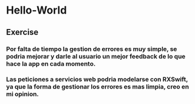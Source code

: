 # Hello-World
## Exercise

### Por falta de tiempo la gestion de errores es muy simple, se podria mejorar y darle al usuario un mejor feedback de lo que hace la app en cada momento.

### Las peticiones a servicios web podria modelarse con RXSwift, ya que la forma de gestionar los errores es mas limpia, creo en mi opinion.


